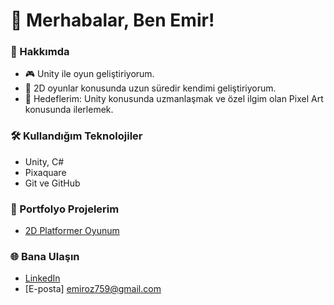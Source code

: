 # 👋 Merhabalar, Ben Emir! 

### 🚀 Hakkımda
- 🎮 Unity ile oyun geliştiriyorum.
- 🌱 2D oyunlar konusunda uzun süredir kendimi geliştiriyorum.
- 🎯 Hedeflerim: Unity konusunda uzmanlaşmak ve özel ilgim olan Pixel Art konusunda ilerlemek.

### 🛠️ Kullandığım Teknolojiler
- Unity, C#
- Pixaquare
- Git ve GitHub
  

### 🌟 Portfolyo Projelerim
- [2D Platformer Oyunum](https://github.com/kullanıcıAdın/2D-Platformer)

### 🌐 Bana Ulaşın
- [LinkedIn](https://linkedin.com/in/ozturkemirr/)
- [E-posta] emiroz759@gmail.com
